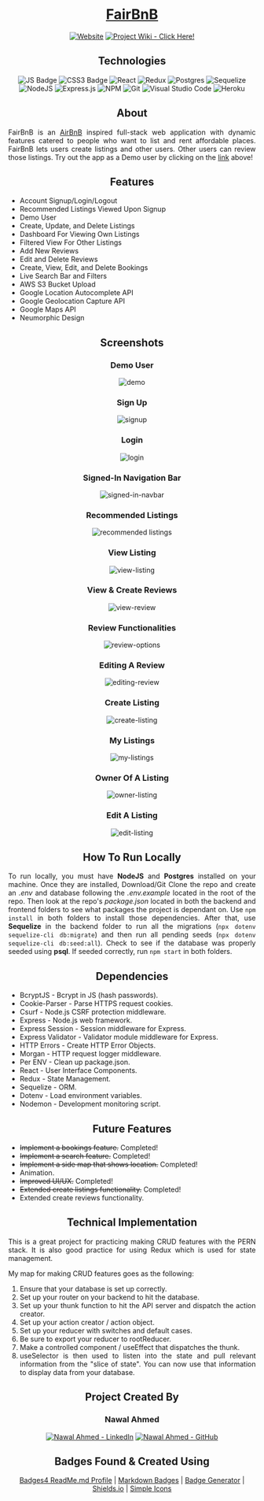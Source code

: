 <div align="center">

# [FairBnB](https://fairbnb-app.herokuapp.com/)

[![Website](https://img.shields.io/website?down_message=OFFLINE%20%3A%28&label=APP%20IS%20&logo=HEROKU&style=for-the-badge&up_message=ONLINE.%20CLICK%20HERE%21&url=https%3A%2F%2Ffairbnb-app.herokuapp.com%2F)](https://fairbnb-app.herokuapp.com/)
[![Project Wiki - Click Here!](https://img.shields.io/static/v1?label=Project+Wiki&message=Click+Here!&color=%23CFD8DC&style=for-the-badge&logo=GitHub&logoColor=white)](https://github.com/NawalJAhmed/fairbnb/wiki)

## Technologies

![JS Badge](https://img.shields.io/badge/JavaScript-F7DF1E?style=for-the-badge&logo=javascript&logoColor=black)
![CSS3 Badge](https://img.shields.io/badge/CSS3-1572B6?style=for-the-badge&logo=css3&logoColor=white)
![React](https://img.shields.io/badge/react-%2320232a.svg?style=for-the-badge&logo=react&logoColor=%2361DAFB)
![Redux](https://img.shields.io/badge/redux-%23593d88.svg?style=for-the-badge&logo=redux&logoColor=white)
![Postgres](https://img.shields.io/badge/postgres-%23316192.svg?style=for-the-badge&logo=postgresql&logoColor=white)
![Sequelize](https://img.shields.io/static/v1?label=&message=Sequelize&color=%232F406A&style=for-the-badge&logo=Sequelize&logoColor=%2303AFEF)
![NodeJS](https://img.shields.io/badge/node.js-6DA55F?style=for-the-badge&logo=node.js&logoColor=white)
![Express.js](https://img.shields.io/badge/express.js-%23404d59.svg?style=for-the-badge&logo=express&logoColor=%2361DAFB)
![NPM](https://img.shields.io/badge/npm-CB3837?style=for-the-badge&logo=npm&logoColor=white)
![Git](https://img.shields.io/badge/git-%23F05033.svg?style=for-the-badge&logo=git&logoColor=white)
![Visual Studio Code](https://img.shields.io/badge/Visual%20Studio%20Code-0078d7.svg?style=for-the-badge&logo=visual-studio-code&logoColor=white)
![Heroku](https://img.shields.io/badge/heroku-%23430098.svg?style=for-the-badge&logo=heroku&logoColor=white)

</div>

<div align="center">

## About

<div>

<div align="justify">

FairBnB is an [AirBnB](https://www.airbnb.com/) inspired full-stack web application with dynamic features catered to people who want to list and rent affordable places. FairBnB lets users create listings and other users. Other users can review those listings. Try out the app as a Demo user by clicking on the [link](https://fairbnb-app.herokuapp.com/) above!

<div>

<div align="center">

## Features

<div>

<div align="justify">

- Account Signup/Login/Logout
- Recommended Listings Viewed Upon Signup
- Demo User
- Create, Update, and Delete Listings
- Dashboard For Viewing Own Listings
- Filtered View For Other Listings
- Add New Reviews
- Edit and Delete Reviews
- Create, View, Edit, and Delete Bookings
- Live Search Bar and Filters
- AWS S3 Bucket Upload
- Google Location Autocomplete API
- Google Geolocation Capture API
- Google Maps API
- Neumorphic Design

<div>

<div align="center">

## Screenshots

<div>

<div align="center">

### Demo User

![demo](https://user-images.githubusercontent.com/11577850/151828224-161be74a-83cc-4bf6-982c-134cb6f63c70.png)

### Sign Up

![signup](https://user-images.githubusercontent.com/11577850/151828276-27ed651e-7cf3-4971-8d56-d2f1a28bbfa7.png)

### Login

![login](https://user-images.githubusercontent.com/11577850/151828334-d7eaa130-e67e-4cc5-8dda-cd7655b65215.png)

### Signed-In Navigation Bar

![signed-in-navbar](https://user-images.githubusercontent.com/11577850/151828500-88b24516-b144-44fa-b5e5-d3c7fa73bf18.png)

### Recommended Listings

![recommended listings](https://user-images.githubusercontent.com/11577850/151828609-5c02fad4-91a7-45fe-b043-63073e48e01f.png)

### View Listing

![view-listing](https://user-images.githubusercontent.com/11577850/151828687-c4d1dc42-46f7-4e73-b5ce-d4e724872e51.png)

### View & Create Reviews

![view-review](https://user-images.githubusercontent.com/11577850/151828770-0ab14a0d-e518-4025-9301-08ca0fba6216.png)

### Review Functionalities

![review-options](https://user-images.githubusercontent.com/11577850/151828914-2d8bf668-9d51-4782-8f4a-650e5ee2a1f8.png)

### Editing A Review

![editing-review](https://user-images.githubusercontent.com/11577850/151829009-0c18029a-ccca-4260-b042-491e1c978d2b.png)

### Create Listing

![create-listing](https://user-images.githubusercontent.com/11577850/151829091-7f7bed8f-513e-45c1-afdc-be9032427bce.png)

### My Listings

![my-listings](https://user-images.githubusercontent.com/11577850/151829218-e621ca9e-8acd-4c19-be6b-e6f0efcdca10.png)

### Owner Of A Listing

![owner-listing](https://user-images.githubusercontent.com/11577850/151829359-c5ecfdbc-444e-4e51-a588-ca30d1e93eba.png)

### Edit A Listing

![edit-listing](https://user-images.githubusercontent.com/11577850/151829400-01bfc1f0-f1c7-46ca-bac2-e224682f5091.png)

<div>

<div align="center">

## How To Run Locally

<div>

<div align="justify">

To run locally, you must have **NodeJS** and **Postgres** installed on your machine. Once they are installed, Download/Git Clone the repo and create an *.env* and database following the *.env.example* located in the root of the repo. Then look at the repo's *package.json* located in both the backend and frontend folders to see what packages the project is dependant on. Use `npm install` in both folders to install those dependencies. After that, use **Sequelize** in the backend folder to run all the migrations (`npx dotenv sequelize-cli db:migrate`) and then run all pending seeds (`npx dotenv sequelize-cli db:seed:all`). Check to see if the database was properly seeded using **psql**. If seeded correctly, run `npm start` in both folders.

<div>

<div align="center">

## Dependencies

<div>

<div align="justify">

- BcryptJS - Bcrypt in JS (hash passwords).
- Cookie-Parser - Parse HTTPS request cookies.
- Csurf - Node.js CSRF protection middleware.
- Express - Node.js web framework.
- Express Session - Session middleware for Express.
- Express Validator - Validator module middleware for Express.
- HTTP Errors - Create HTTP Error Objects.
- Morgan - HTTP request logger middleware.
- Per ENV - Clean up package.json.
- React - User Interface Components.
- Redux - State Management.
- Sequelize - ORM.
- Dotenv - Load environment variables.
- Nodemon - Development monitoring script.

<div>

<div align="center">

## Future Features

<div>

<div align="justify">

- ~~Implement a bookings feature.~~ Completed!
- ~~Implement a search feature.~~ Completed!
- ~~Implement a side map that shows location.~~ Completed!
- Animation.
- ~~Improved UI/UX.~~ Completed!
- ~~Extended create listings functionality.~~ Completed!
- Extended create reviews functionality.

<div>


<div align="center">

## Technical Implementation

<div>

<div align="justify">

This is a great project for practicing making CRUD features with the PERN stack. It is also good practice for using Redux which is used for state management.

My map for making CRUD features goes as the following:
1. Ensure that your database is set up correctly.
2. Set up your router on your backend to hit the database.
3. Set up your thunk function to hit the API server and dispatch the action creator.
4. Set up your action creator / action object.
5. Set up your reducer with switches and default cases.
6. Be sure to export your reducer to rootReducer.
7. Make a controlled component / useEffect that dispatches the thunk.
8. useSelector is then used to listen into the state and pull relevant information from the "slice of state". You can now use that information to display data from your database.

<div>


<div align="center">

## Project Created By
### Nawal Ahmed

[![Nawal Ahmed - LinkedIn](https://img.shields.io/static/v1?label=Nawal+Ahmed&message=LinkedIn&color=%230077B5&style=for-the-badge&logo=LinkedIn&logoColor=white)](https://www.linkedin.com/in/nawaljahmed/) [![Nawal Ahmed - GitHub](https://img.shields.io/static/v1?label=Nawal+Ahmed&message=GitHub&color=%23161B22&style=for-the-badge&logo=GitHub&logoColor=white)](https://github.com/nawaljahmed)

<div>

<div align="center">

## Badges Found & Created Using
[Badges4 ReadMe.md Profile](https://github.com/alexandresanlim/Badges4-README.md-Profile) | [Markdown Badges](https://github.com/Ileriayo/markdown-badges) | [Badge Generator](https://michaelcurrin.github.io/badge-generator/#/generic) | [Shields.io](https://shields.io/) | [Simple Icons](https://simpleicons.org/)

<div>
